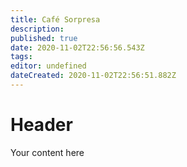 ```yaml
---
title: Café Sorpresa
description: 
published: true
date: 2020-11-02T22:56:56.543Z
tags: 
editor: undefined
dateCreated: 2020-11-02T22:56:51.882Z
---
```


# Header
Your content here